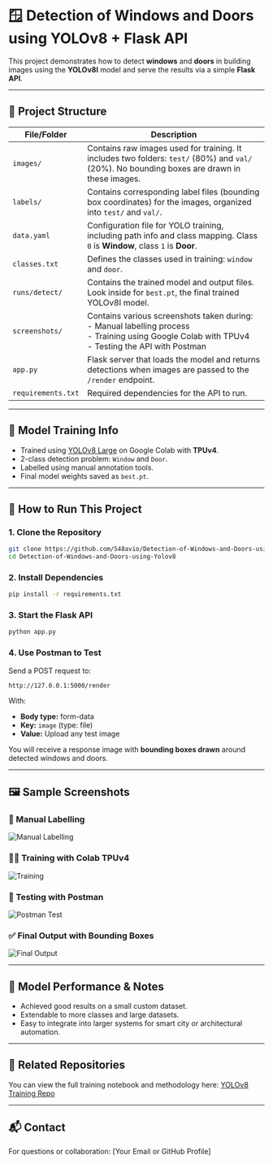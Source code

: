 # 🪟 Detection of Windows and Doors using YOLOv8 + Flask API

This project demonstrates how to detect **windows** and **doors** in building images using the **YOLOv8l** model and serve the results via a simple **Flask API**.

---

## 📁 Project Structure

| File/Folder | Description |
|-------------|-------------|
| `images/` | Contains raw images used for training. It includes two folders: `test/` (80%) and `val/` (20%). No bounding boxes are drawn in these images. |
| `labels/` | Contains corresponding label files (bounding box coordinates) for the images, organized into `test/` and `val/`. |
| `data.yaml` | Configuration file for YOLO training, including path info and class mapping. Class `0` is **Window**, class `1` is **Door**. |
| `classes.txt` | Defines the classes used in training: `window` and `door`. |
| `runs/detect/` | Contains the trained model and output files. Look inside for `best.pt`, the final trained YOLOv8l model. |
| `screenshots/` | Contains various screenshots taken during:<br>- Manual labelling process<br>- Training using Google Colab with TPUv4<br>- Testing the API with Postman |
| `app.py` | Flask server that loads the model and returns detections when images are passed to the `/render` endpoint. |
| `requirements.txt` | Required dependencies for the API to run. |

---

## 🧠 Model Training Info

- Trained using [YOLOv8 Large](https://github.com/ultralytics/ultralytics) on Google Colab with **TPUv4**.
- 2-class detection problem: `Window` and `Door`.
- Labelled using manual annotation tools.
- Final model weights saved as `best.pt`.

---

## 🚀 How to Run This Project

### 1. Clone the Repository

```bash
git clone https://github.com/S48avio/Detection-of-Windows-and-Doors-using-Yolov8.git
cd Detection-of-Windows-and-Doors-using-Yolov8
```

### 2. Install Dependencies

```bash
pip install -r requirements.txt
```

### 3. Start the Flask API

```bash
python app.py
```

### 4. Use Postman to Test

Send a POST request to:

```
http://127.0.0.1:5000/render
```

With:
- **Body type:** form-data
- **Key:** `image` (type: file)
- **Value:** Upload any test image

You will receive a response image with **bounding boxes drawn** around detected windows and doors.

---

## 🖼 Sample Screenshots

### 🔧 Manual Labelling  
![Manual Labelling](screenshots/manual_labelling.png)

### 🏋️‍♂️ Training with Colab TPUv4  
![Training](screenshots/training_process.png)

### 🧪 Testing with Postman  
![Postman Test](screenshots/postman_test.png)

### ✅ Final Output with Bounding Boxes  
![Final Output](screenshots/final_output.png)

---

## 🤖 Model Performance & Notes

- Achieved good results on a small custom dataset.
- Extendable to more classes and large datasets.
- Easy to integrate into larger systems for smart city or architectural automation.

---

## 🔗 Related Repositories

You can view the full training notebook and methodology here: [YOLOv8 Training Repo](https://github.com/ultralytics/ultralytics)

---

## 📬 Contact

For questions or collaboration: [Your Email or GitHub Profile]
